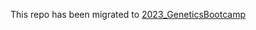 This repo has been migrated to [2023_GeneticsBootcamp](https://github.com/nolanmaier/2023_GeneticsBootcamp)
